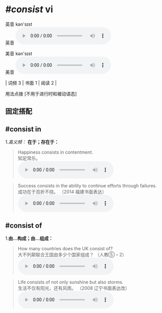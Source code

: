# ***\#consist*** vi
英音 kən'sɪst  
英音
<audio src="./media/consist-B.aac" controls="controls"></audio>

美音 kən'sɪst  
美音
<audio src="./media/consist.aac" controls="controls"></audio>



| 词频 3 | 书面 1 | 阅读 2 |  

用法点拨  [不用于进行时和被动语态]

固定搭配
---
## \#consist in
1.*高义频：* **在于；存在于：**  

 > Happiness consists in contentment.  
 > 知足常乐。    
<audio src="./media/1-consist.aac" controls="controls"></audio>

 > Success consists in the ability to continue efforts through failures.  
 > 成功在于百折不挠。  （2014 福建书面表达）  
<audio src="./media/consist-Success consists in the ability.aac" controls="controls"></audio>

## \#consist of
1.**由…构成；由…组成：**  

 > How many countries does the UK consist of?  
 > 大不列颠联合王国由多少个国家组成？  （人教⑤ – 2）  
<audio src="./media/3-consist.aac" controls="controls"></audio>

 > Life consists of not only sunshine but also storms.  
 > 生活不仅有阳光，还有风雨。  （2008 辽宁书面表达改）  
<audio src="./media/Life consists of not only_AAC.aac" controls="controls"></audio>


